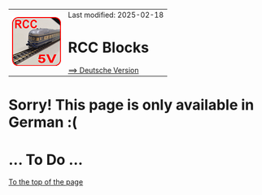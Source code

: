 <table><tr><td><img src="../../images/RCC5V_Logo_96.png"></img></td><td>
Last modified: 2025-02-18 <a name="up"></a><br>   
<h1>RCC Blocks</h1>
<a href="LIESMICH.md">==> Deutsche Version</a>&nbsp; &nbsp; &nbsp; 
</td></tr></table>    

# Sorry! This page is only available in German :(   

# ... To Do ...

[To the top of the page](#up)   